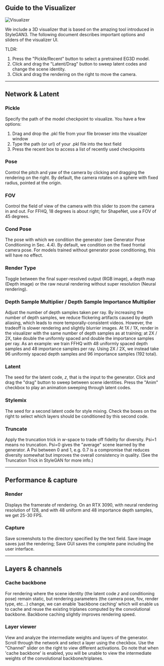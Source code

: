 ## Guide to the Visualizer

![Visualizer](./visualizer.png)

We include a 3D visualizer that is based on the amazing tool introduced in StyleGAN3. The following document describes important options and sliders of the visualizer UI.

TLDR:

1. Press the "Pickle/Recent" button to select a pretrained EG3D model.
2. Click and drag the "Latent/Drag" button to sweep latent codes and change the scene identity.
3. Click and drag the rendering on the right to move the camera.

---

## Network & Latent

### Pickle

Specify the path of the model checkpoint to visualize. You have a few options:

1. Drag and drop the .pkl file from your file browser into the visualizer window
2. Type the path (or url) of your .pkl file into the text field
3. Press the recent box to access a list of recently used checkpoints

### Pose

Control the pitch and yaw of the camera by clicking and dragging the rendering on the right. By default, the camera rotates on a sphere with fixed radius, pointed at the origin.

### FOV

Control the field of view of the camera with this slider to zoom the camera in and out. For FFHQ, 18 degrees is about right; for ShapeNet, use a FOV of 45 degrees.

### Cond Pose

The pose with which we condition the generator (see Generator Pose Conditioning in Sec. 4.4). By default, we condition on the fixed frontal camera pose. For models trained without generator pose conditioning, this will have no effect.

### Render Type

Toggle between the final super-resolved output (RGB image), a depth map (Depth image) or the raw neural rendering without super resolution (Neural rendering).

### Depth Sample Multiplier / Depth Sample Importance Multiplier

Adjust the number of depth samples taken per ray. By increasing the number of depth samples, we reduce flickering artifacts caused by depth aliasing, which leads to more temporally-consistent videos. However, the tradeoff is slower rendering and slightly blurrier images. At 1X / 1X, render in the visualizer with the same number of depth samples as at
training; at 2X / 2X, take double the uniformly spaced and double the importance samples per ray. As an example: we train FFHQ with 48 uniformly spaced depth samples and 48 importance samples per ray. Using 2X / 2X, we instead take 96 uniformly spaced depth samples and 96 importance samples (192 total).

### Latent

The seed for the latent code, *z*, that is the input to the generator. Click and drag the "drag" button to sweep between scene identities. Press the "Anim" checkbox to play an animation sweeping through latent codes.

### Stylemix

The seed for a second latent code for style mixing. Check the boxes on the right to select which layers should be conditioned by this second code.

### Truncate

Apply the truncation trick in *w*-space to trade off fidelity for diversity. Psi=1 means no truncation. Psi=0 gives the "average" scene learned by the generator. A Psi between 0 and 1, e.g. 0.7 is a compromise that reduces diversity somewhat but improves the overall consistency in quality. (See the Truncation Trick in StyleGAN for more info.)

---

## Performance & capture

### Render

Displays the framerate of rendering. On an RTX 3090, with neural rendering resolution of 128, and with 48 uniform and 48 importance depth samples, we get 25-30 FPS.

### Capture

Save screenshots to the directory specified by the text field. Save image saves just the rendering; Save GUI saves the complete pane including the user interface.

---

## Layers & channels

### Cache backbone

For rendering where the scene identity (the latent code *z* and conditioning pose) remain static, but rendering parameters (the camera pose, fov, render type, etc...) change, we can enable 'backbone caching' which will enable us to cache and reuse the existing triplanes computed by the convolutional backbone. Backbone caching slightly improves rendering
speed.

### Layer viewer

View and analyze the intermediate weights and layers of the generator. Scroll through the network and select a layer using the checkbox. Use the "Channel" slider on the right to view different activations. Do note that when 'cache backbone' is enabled, you will be unable to view the intermediate weights of the convolutional backbone/triplanes.
